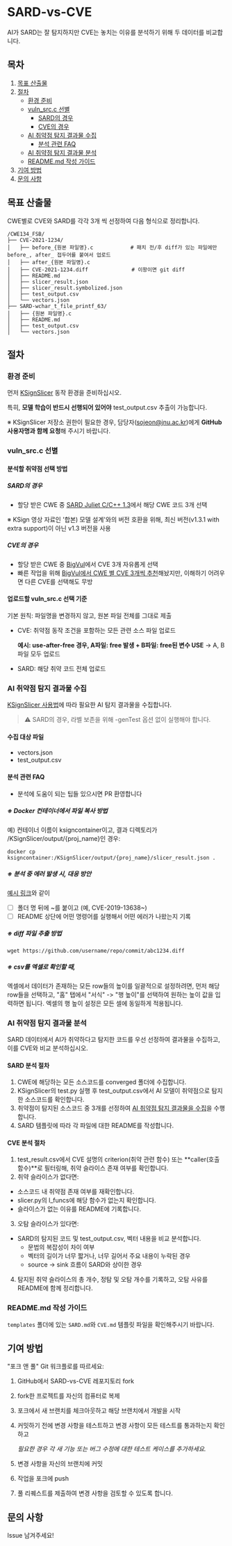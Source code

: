 # SARD-vs-CVE
AI가 SARD는 잘 탐지하지만 CVE는 놓치는 이유를 분석하기 위해 두 데이터를 비교합니다.

## 목차
1. [목표 산출물](#목표-산출물)
2. [절차](#절차)
   - [환경 준비](#환경-준비)
   - [vuln_src.c 선별](#vuln_srcc-선별)
     - [SARD의 경우](#sard의-경우)
     - [CVE의 경우](#cve의-경우)
   - [AI 취약점 탐지 결과물 수집](#ai-취약점-탐지-결과물-수집)
     - [분석 관련 FAQ](#분석-관련-faq)
   - [AI 취약점 탐지 결과물 분석](#ai-취약점-탐지-결과물-분석)
   - [README.md 작성 가이드](#readmemd-작성-가이드)
3. [기여 방법](#기여-방법)
4. [문의 사항](#문의-사항)

## 목표 산출물
CWE별로 CVE와 SARD를 각각 3개 씩 선정하여 다음 형식으로 정리합니다.

```
/CWE134_FSB/
├── CVE-2021-1234/
│   ├── before_{원본 파일명}.c            # 패치 전/후 diff가 있는 파일에만 before_, after_ 접두어를 붙여서 업로드
│   ├── after_{원본 파일명}.c
│   ├── CVE-2021-1234.diff              # 이왕이면 git diff
│   ├── README.md
│   ├── slicer_result.json
│   ├── slicer_result.symbolized.json
│   ├── test_output.csv
│   └── vectors.json
├── SARD-wchar_t_file_printf_63/
│   ├── {원본 파일명}.c
│   ├── README.md
│   ├── test_output.csv
│   └── vectors.json
```

## 절차
### 환경 준비
먼저 [KSignSlicer](https://github.com/seokjeon/KSignSlicer) 동작 환경을 준비하십시오. 

특히, **모델 학습이 반드시 선행되어 있어야** test_output.csv 추출이 가능합니다.

※ KSignSlicer 저장소 권한이 필요한 경우, 담당자(sojeon@jnu.ac.kr)에게 **GitHub 사용자명과 함께 요청**해 주시기 바랍니다.

### vuln_src.c 선별
#### 분석할 취약점 선택 방법
##### SARD의 경우
- 할당 받은 CWE 중 [SARD Juliet C/C++ 1.3](https://samate.nist.gov/SARD/test-suites/112)에서 해당 CWE 코드 3개 선택
  
※ KSign 영상 자료인 '합본) 모델 설계'와의 버전 호환을 위해, 최신 버전(v1.3.1 with extra support)이 아닌 v1.3 버전을 사용

##### CVE의 경우
- 할당 받은 CWE 중 [BigVul](https://huggingface.co/datasets/bstee615/bigvul)에서 CVE 3개 자유롭게 선택
- 빠른 작업을 위해 [BigVul에서 CWE 별 CVE 3개씩 추천](https://huggingface.co/datasets/bstee615/bigvul/viewer?views%5B%5D=train&sql=%28SELECT+*+FROM+train+WHERE+%22CWE+ID%22+%3D+%27CWE-134%27+LIMIT+3%29%0AUNION+ALL%0A%28SELECT+*+FROM+train+WHERE+%22CWE+ID%22+%3D+%27CWE-190%27+LIMIT+3%29%0AUNION+ALL%0A%28SELECT+*+FROM+train+WHERE+%22CWE+ID%22+%3D+%27CWE-400%27+LIMIT+3%29%0AUNION+ALL%0A%28SELECT+*+FROM+train+WHERE+%22CWE+ID%22+%3D+%27CWE-416%27+LIMIT+3%29%0AUNION+ALL%0A%28SELECT+*+FROM+train+WHERE+%22CWE+ID%22+%3D+%27CWE-476%27+LIMIT+3%29%0AUNION+ALL%0A%28SELECT+*+FROM+train+WHERE+%22CWE+ID%22+%3D+%27CWE-78%27+LIMIT+3%29%0AORDER+BY+%22CWE+ID%22%3B)해놨지만, 이해하기 어려우면 다른 CVE를 선택해도 무방

#### 업로드할 vuln_src.c 선택 기준
기본 원칙: 파일명을 변경하지 않고, 원본 파일 전체를 그대로 제출
- CVE: 취약점 동작 조건을 포함하는 모든 관련 소스 파일 업로드

  **예시: use-after-free 경우, A파일: free 발생 + B파일: free된 변수 USE**
  → A, B 파일 모두 업로드
- SARD: 해당 취약 코드 전체 업로드

### AI 취약점 탐지 결과물 수집
[KSignSlicer 사용법](https://github.com/seokjeon/KSignSlicer?tab=readme-ov-file#%EC%82%AC%EC%9A%A9%EB%B2%95)에 따라 필요한 AI 탐지 결과물을 수집합니다.

> ⚠️ SARD의 경우, 라벨 보존을 위해 -genTest 옵션 없이 실행해야 합니다.
  
#### 수집 대상 파일
* vectors.json
* test_output.csv

#### 분석 관련 FAQ
* 분석에 도움이 되는 팁들 있으시면 PR 환영합니다

##### ※ Docker 컨테이너에서 파일 복사 방법
예) 컨테이너 이름이 ksigncontainer이고, 결과 디렉토리가 /KSignSlicer/output/{proj_name}인 경우: 

`docker cp ksigncontainer:/KSignSlicer/output/{proj_name}/slicer_result.json .`

##### ※ 분석 중 에러 발생 시, 대응 방안
[예시 링크](https://github.com/seokjeon/SARD-vs-CVE/tree/main/CWE78_OS_CI/CVE-2019-13638*#-%EA%B0%9C%EC%9A%94)와 같이 
- [ ] 폴더 명 뒤에 \~를 붙이고 (예, CVE-2019-13638\~)
- [ ] README 상단에 어떤 명령어를 실행해서 어떤 에러가 나왔는지 기록 

##### ※ diff 파일 추출 방법
`wget https://github.com/username/repo/commit/abc1234.diff`

##### ※ csv를 엑셀로 확인할 때, 
엑셀에서 데이터가 존재하는 모든 row들의 높이를 일괄적으로 설정하려면, 먼저 해당 row들을 선택하고, "홈" 탭에서 "서식" -> "행 높이"를 선택하여 원하는 높이 값을 입력하면 됩니다. 엑셀의 행 높이 설정은 모든 셀에 동일하게 적용됩니다.

### AI 취약점 탐지 결과물 분석
SARD 데이터에서 AI가 취약하다고 탐지한 코드를 우선 선정하여 결과물을 수집하고, 이를 CVE와 비교 분석하십시오.

#### SARD 분석 절차

1. CWE에 해당하는 모든 소스코드를 converged 폴더에 수집합니다.
2. KSignSlicer의 test.py 실행 후 test_output.csv에서 AI 모델이 취약점으로 탐지한 소스코드를 확인합니다.
3. 취약점이 탐지된 소스코드 중 3개를 선정하여 [AI 취약점 탐지 결과물을 수집](#ai-취약점-탐지-결과물-수집)을 수행합니다.
4. SARD 템플릿에 따라 각 파일에 대한 README를 작성합니다.

#### CVE 분석 절차
1. test_result.csv에서 CVE 설명의 criterion(취약 관련 함수) 또는 **caller(호출 함수)**로 필터링해, 취약 슬라이스 존재 여부를 확인합니다.
2. 취약 슬라이스가 없다면:
- 소스코드 내 취약점 존재 여부를 재확인합니다.
- slicer.py의 l_funcs에 해당 함수가 없는지 확인합니다.
- 슬라이스가 없는 이유를 README에 기록합니다.
3. 오탐 슬라이스가 있다면: 
- SARD의 탐지된 코드 및 test_output.csv, 벡터 내용을 비교 분석합니다.
  - 문법의 복잡성이 차이 여부
  - 벡터의 길이가 너무 짧거나, 너무 길어서 주요 내용이 누락된 경우
  - source -> sink 흐름이 SARD와 상이한 경우
4. 탐지된 취약 슬라이스의 총 개수, 정탐 및 오탐 개수를 기록하고, 오탐 사유를 README에 함께 정리합니다.

### README.md 작성 가이드
`templates` 폴더에 있는 `SARD.md`와 `CVE.md` 템플릿 파일을 확인해주시기 바랍니다.

## 기여 방법
"포크 앤 풀" Git 워크플로를 따르세요:
1. GitHub에서 SARD-vs-CVE 레포지토리 fork
2. fork한 프로젝트를 자신의 컴퓨터로 복제
3. 포크에서 새 브랜치를 체크아웃하고 해당 브랜치에서 개발을 시작
4. 커밋하기 전에 변경 사항을 테스트하고 변경 사항이 모든 테스트를 통과하는지 확인하고

   _필요한 경우 각 새 기능 또는 버그 수정에 대한 테스트 케이스를 추가하세요._
6. 변경 사항을 자신의 브랜치에 커밋
7. 작업을 포크에 push
8. 풀 리퀘스트를 제출하여 변경 사항을 검토할 수 있도록 합니다.

## 문의 사항
Issue 남겨주세요!
